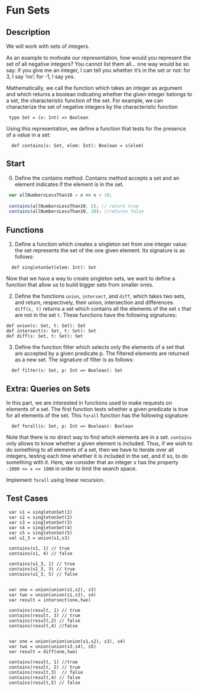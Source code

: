 # Fun Sets

## Description
We will work with sets of integers.

As an example to motivate our representation, how would you represent the set of all negative integers? You cannot list them all… one way would be so say: if you give me an integer, I can tell you whether it’s in the set or not: for 3, I say ‘no’; for -1, I say yes.

Mathematically, we call the function which takes an integer as argument and which returns a boolean indicating whether the given integer belongs to a set, the characteristic function of the set. For example, we can characterize the set of negative integers by the characteristic function

```
 type Set = (x: Int) => Boolean
```

Using this representation, we define a function that tests for the presence of a value in a set:

```
  def contains(s: Set, elem: Int): Boolean = s(elem)
```

## Start

0) Define the contains method.  Contains method accepts a set and an element indicates if the element is in the set.

```JavaScript
 var allNumbersLessThan10 = x => x < 10;
 
 contains(allNumbersLessThan10, 5); // return true
 contains(allNumbersLessThan10, 10); //returns false
```

## Functions

1) Define a function which creates a singleton set from one integer value: the set represents the set of the one given element. Its signature is as follows:

```
  def singletonSet(elem: Int): Set
```

Now that we have a way to create singleton sets, we want to define a function that allow us to build bigger sets from smaller ones.

2) Define the functions `union`, `intersect`, and `diff`, which takes two sets, and return, respectively, their union, intersection and differences. `diff(s, t)` returns a set which contains all the elements of the set `s` that are not in the set `t`. These functions have the following signatures:

```
def union(s: Set, t: Set): Set
def intersect(s: Set, t: Set): Set
def diff(s: Set, t: Set): Set
```

3) Define the function filter which selects only the elements of a set that are accepted by a given predicate p. The filtered elements are returned as a new set. The signature of filter is as follows:

```
  def filter(s: Set, p: Int => Boolean): Set
```

## Extra: Queries on Sets

In this part, we are interested in functions used to make requests on elements of a set. The first function tests whether a given predicate is true for all elements of the set. This `forall` function has the following signature:

```
  def forall(s: Set, p: Int => Boolean): Boolean
```

Note that there is no direct way to find which elements are in a set. `contains` only allows to know whether a given element is included. Thus, if we wish to do something to all elements of a set, then we have to iterate over all integers, testing each time whether it is included in the set, and if so, to do something with it. Here, we consider that an integer x has the property `-1000 <= x <= 1000` in order to limit the search space.

Implement `forall` using linear recursion.


## Test Cases

```
 var s1 = singletonSet(1)
 var s2 = singletonSet(2)
 var s3 = singletonSet(3)
 var s4 = singletonSet(4)
 var s5 = singletonSet(5)
 val u1_3 = union(s1,s3)

 contains(s1, 1) // true
 contains(s1, 4) // false

 contains(u1_3, 1) // true
 contains(u1_3, 3) // true
 contains(u1_3, 5) // false


 var one = union(union(s1,s2), s3)
 var two = union(union(s1,s3), s4)
 var result = intersect(one,two)

 contains(result, 1) // true
 contains(result, 3) // true
 contains(result,2) // false
 contains(result,4) //false


 var one = union(union(union(s1,s2), s3), s4)
 var two = union(union(s3,s4), s5)
 var result = diff(one,two)

 contains(result, 1) //true
 contains(result, 2) // true
 contains(result,3)  // false
 contains(result,4) // false
 contains(result,5) // false
```
